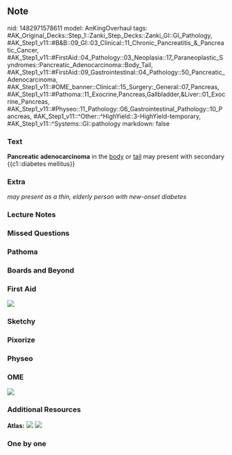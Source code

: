 ## Note
nid: 1482971578611
model: AnKingOverhaul
tags: #AK_Original_Decks::Step_1::Zanki_Step_Decks::Zanki_GI::GI_Pathology, #AK_Step1_v11::#B&B::09_GI::03_Clinical::11_Chronic_Pancreatitis_&_Pancreatic_Cancer, #AK_Step1_v11::#FirstAid::04_Pathology::03_Neoplasia::17_Paraneoplastic_Syndromes::Pancreatic_Adenocarcinoma::Body_Tail, #AK_Step1_v11::#FirstAid::09_Gastrointestinal::04_Pathology::50_Pancreatic_Adenocarcinoma, #AK_Step1_v11::#OME_banner::Clinical::15_Surgery:_General::07_Pancreas, #AK_Step1_v11::#Pathoma::11_Exocrine,Pancreas,Gallbladder,&Liver::01_Exocrine_Pancreas, #AK_Step1_v11::#Physeo::11_Pathology::06_Gastrointestinal_Pathology::10_Pancreas, #AK_Step1_v11::^Other::^HighYield::3-HighYield-temporary, #AK_Step1_v11::^Systems::GI::pathology
markdown: false

### Text
<div>
  <b>Pancreatic adenocarcinoma</b> in the <u>body</u> or
  <u>tail</u> may present with secondary {{c1::diabetes mellitus}}
</div>

### Extra
<i>may present as a thin, elderly person with new-onset
diabetes</i>

### Lecture Notes


### Missed Questions


### Pathoma


### Boards and Beyond


### First Aid
<img src="tmparcKY3.png">

### Sketchy


### Pixorize


### Physeo


### OME
<div class="ome-widget">
  <a href=
  "https://onlinemeded.org/spa/surgery-general/pancreas/acquire?ref=anki">
  <img src="_OME_AnkiFlashcards_Lesson_1.png"></a>
</div>

### Additional Resources
<b>Atlas:</b> <img src="tmp83Dazq.png"> <img src="tmpWEDO1e.png">

### One by one

